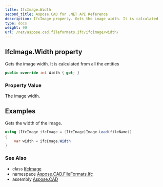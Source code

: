 ```yaml
---
title: IfcImage.Width
second_title: Aspose.CAD for .NET API Reference
description: IfcImage property. Gets the image width. It is calculated from all the entities
type: docs
weight: 90
url: /net/aspose.cad.fileformats.ifc/ifcimage/width/
---
```

## IfcImage.Width property

Gets the image width. It is calculated from all the entities

```csharp
public override int Width { get; }
```

### Property Value

The image width.

## Examples

Gets the width of the image.

```csharp
using (IfcImage ifcImage = (IfcImage)Image.Load(fileName))
{
    var width = ifcImage.Width
}
```

### See Also

* class [IfcImage](../)
* namespace [Aspose.CAD.FileFormats.Ifc](../../../aspose.cad.fileformats.ifc/)
* assembly [Aspose.CAD](../../../)


